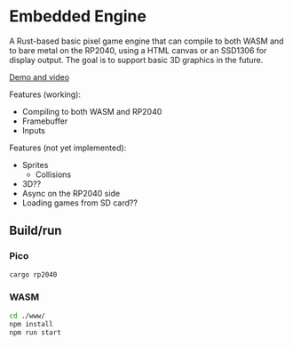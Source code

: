 # Embedded Engine

A Rust-based basic pixel game engine that can compile to both WASM and to bare metal on the RP2040, using a HTML canvas or an SSD1306 for display output. The goal is to support basic 3D graphics in the future.

[Demo and video](https://arcaege.github.io/embedded-engine/)

Features (working):

- Compiling to both WASM and RP2040
- Framebuffer
- Inputs

Features (not yet implemented):

- Sprites
  - Collisions
- 3D??
- Async on the RP2040 side
- Loading games from SD card??

## Build/run

### Pico

```bash
cargo rp2040
```

### WASM

```bash
cd ./www/
npm install
npm run start
```
